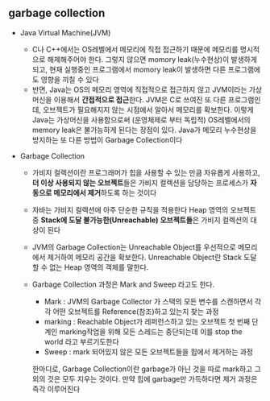 ## garbage collection

- Java Virtual Machine(JVM)

  - C나 C++에서는 OS레벨에서 메모리에 직접 접근하기 때문에 메모리를 명시적으로 해제해주어야 한다. 그렇지 않으면 momory leak(누수현상)이 발생하게 되고, 현재 실행중인 프로그램에서 momory leak이 발생하면 다른 프로그램에도 영향을 끼칠 수 있다
  - 반면, Java는 OS의 메모리 영역에 직접적으로 접근하지 않고 JVM이라는 가상머신을 이용해서 **간접적으로 접근**한다. JVM은 C로 쓰여진 또 다른 프로그램인데, 오브젝트가 필요해지지 않는 시점에서 알아서 메모리를 확보한다.
    이렇게 Java는 가상머신을 사용함으로써 (운영체제로 부터 독립적) OS레벨에서의 memory leak은 불가능하게 된다는 장점이 있다.
    Java가 메모리 누수현상을 방지하는 또 다른 방법이 Garbage Collection이다

  

- Garbage Collection

  - 가비지 컬렉션이란 프로그래머가 힙을 사용할 수 있는 만큼 자유롭게 사용하고, **더 이상 사용되지 않는 오브젝트**들은 가비지 컬렉션을 담당하는 프로세스가 **자동으로 메모리에서 제거**하도록 하는 것이다

  - 자바는 가비지 컬렉션에 아주 단순한 규칙을 적용한다
    Heap 영역의 오브젝트 중 **Stack에 도달 불가능한(Unreachable) 오브젝트들**은 가비지 컬렉션의 대상이 된다

  - JVM의 Garbage Collection는 Unreachable Object를 우선적으로 메모리에서 제거하여 메모리 공간을 확보한다. Unreachable Object란 Stack 도달할 수 없는 Heap 영역의 객체를 말한다.

  - Garbage Collection 과정은 Mark and Sweep 라고도 한다.

    - Mark : JVM의 Garbage Collector 가 스택의 모든 변수를 스캔하면서 각각 어떤 오브젝트를 Reference(참조)하고 있는지 찾는 과정
    - marking : Reachable Object가 레퍼런스하고 있는 오브젝트
      첫 번째 단계인 marking작업을 위해 모든 스레드는 중단되는데 이를 stop the world 라고 부르기도한다
    - Sweep : mark 되어있지 않은 모든 오브젝트들을 힙에서 제거하는 과정

    한마디로, Garbage Collection이란 garbage가 아닌 것을 따로 mark하고 그 외의 것은 모두 지우는 것이다. 만약 힙에 garbage만 가득하다면 제거 과정은 즉각 이루어진다